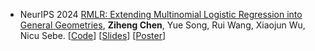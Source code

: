 - <span class="conf-badge">NeurIPS 2024</span>
[RMLR: Extending Multinomial Logistic Regression into General Geometries](http://arxiv.org/abs/2409.19433),
**Ziheng Chen**, Yue Song, Rui Wang, Xiaojun Wu, Nicu Sebe.
[[Code](https://github.com/GitZH-Chen/RMLR)] 
[[Slides](https://github.com/GitZH-Chen/RMLR/blob/main/NeurIPS24_RMLR_PPT.pdf)] 
[[Poster](https://github.com/GitZH-Chen/RMLR/blob/main/NeurIPS24_RMLR_Poster.pdf)]
<!-- [[Video](https://iclr.cc/virtual/2024/poster/17806)] -->